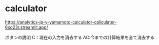 # calculator

https://analytics-jp-y-yamamoto-calculator-caliculater-6xo23r.streamlit.app/

ボタンの説明
C：現在の入力を消去する
AC:今までの計算結果を全て消去する
